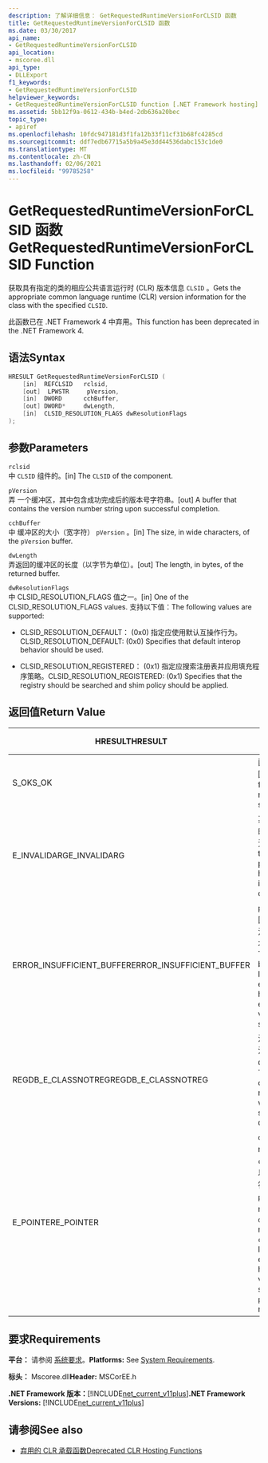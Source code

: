 ```yaml
---
description: 了解详细信息： GetRequestedRuntimeVersionForCLSID 函数
title: GetRequestedRuntimeVersionForCLSID 函数
ms.date: 03/30/2017
api_name:
- GetRequestedRuntimeVersionForCLSID
api_location:
- mscoree.dll
api_type:
- DLLExport
f1_keywords:
- GetRequestedRuntimeVersionForCLSID
helpviewer_keywords:
- GetRequestedRuntimeVersionForCLSID function [.NET Framework hosting]
ms.assetid: 5bb12f9a-0612-434b-b4ed-2db636a20bec
topic_type:
- apiref
ms.openlocfilehash: 10fdc947181d3f1fa12b33f11cf31b68fc4285cd
ms.sourcegitcommit: ddf7edb67715a5b9a45e3dd44536dabc153c1de0
ms.translationtype: MT
ms.contentlocale: zh-CN
ms.lasthandoff: 02/06/2021
ms.locfileid: "99785258"
---
```

# <a name="getrequestedruntimeversionforclsid-function"></a><span data-ttu-id="e9304-103">GetRequestedRuntimeVersionForCLSID 函数</span><span class="sxs-lookup"><span data-stu-id="e9304-103">GetRequestedRuntimeVersionForCLSID Function</span></span>

<span data-ttu-id="e9304-104">获取具有指定的类的相应公共语言运行时 (CLR) 版本信息 `CLSID` 。</span><span class="sxs-lookup"><span data-stu-id="e9304-104">Gets the appropriate common language runtime (CLR) version information for the class with the specified `CLSID`.</span></span>  
  
 <span data-ttu-id="e9304-105">此函数已在 .NET Framework 4 中弃用。</span><span class="sxs-lookup"><span data-stu-id="e9304-105">This function has been deprecated in the .NET Framework 4.</span></span>  
  
## <a name="syntax"></a><span data-ttu-id="e9304-106">语法</span><span class="sxs-lookup"><span data-stu-id="e9304-106">Syntax</span></span>  
  
```cpp  
HRESULT GetRequestedRuntimeVersionForCLSID (  
    [in]  REFCLSID   rclsid,
    [out]  LPWSTR     pVersion,
    [in]  DWORD      cchBuffer,
    [out] DWORD*     dwLength,
    [in]  CLSID_RESOLUTION_FLAGS dwResolutionFlags  
);  
```  
  
## <a name="parameters"></a><span data-ttu-id="e9304-107">参数</span><span class="sxs-lookup"><span data-stu-id="e9304-107">Parameters</span></span>  

 `rclsid`  
 <span data-ttu-id="e9304-108">中 `CLSID` 组件的。</span><span class="sxs-lookup"><span data-stu-id="e9304-108">[in]  The `CLSID` of the component.</span></span>  
  
 `pVersion`  
 <span data-ttu-id="e9304-109">弄 一个缓冲区，其中包含成功完成后的版本号字符串。</span><span class="sxs-lookup"><span data-stu-id="e9304-109">[out]  A buffer that contains the version number string upon successful completion.</span></span>  
  
 `cchBuffer`  
 <span data-ttu-id="e9304-110">中 缓冲区的大小（宽字符） `pVersion` 。</span><span class="sxs-lookup"><span data-stu-id="e9304-110">[in]  The size, in wide characters, of the `pVersion` buffer.</span></span>  
  
 `dwLength`  
 <span data-ttu-id="e9304-111">弄返回的缓冲区的长度（以字节为单位）。</span><span class="sxs-lookup"><span data-stu-id="e9304-111">[out] The length, in bytes, of the returned buffer.</span></span>  
  
 `dwResolutionFlags`  
 <span data-ttu-id="e9304-112">中 CLSID_RESOLUTION_FLAGS 值之一。</span><span class="sxs-lookup"><span data-stu-id="e9304-112">[in]  One of the CLSID_RESOLUTION_FLAGS values.</span></span> <span data-ttu-id="e9304-113">支持以下值：</span><span class="sxs-lookup"><span data-stu-id="e9304-113">The following values are supported:</span></span>  
  
- <span data-ttu-id="e9304-114">CLSID_RESOLUTION_DEFAULT： (0x0) 指定应使用默认互操作行为。</span><span class="sxs-lookup"><span data-stu-id="e9304-114">CLSID_RESOLUTION_DEFAULT: (0x0) Specifies that default interop behavior should be used.</span></span>  
  
- <span data-ttu-id="e9304-115">CLSID_RESOLUTION_REGISTERED： (0x1) 指定应搜索注册表并应用填充程序策略。</span><span class="sxs-lookup"><span data-stu-id="e9304-115">CLSID_RESOLUTION_REGISTERED: (0x1) Specifies that the registry should be searched and shim policy should be applied.</span></span>  
  
## <a name="return-value"></a><span data-ttu-id="e9304-116">返回值</span><span class="sxs-lookup"><span data-stu-id="e9304-116">Return Value</span></span>  
  
|<span data-ttu-id="e9304-117">HRESULT</span><span class="sxs-lookup"><span data-stu-id="e9304-117">HRESULT</span></span>|<span data-ttu-id="e9304-118">说明</span><span class="sxs-lookup"><span data-stu-id="e9304-118">Description</span></span>|  
|-------------|-----------------|  
|<span data-ttu-id="e9304-119">S_OK</span><span class="sxs-lookup"><span data-stu-id="e9304-119">S_OK</span></span>|<span data-ttu-id="e9304-120">函数已成功返回。</span><span class="sxs-lookup"><span data-stu-id="e9304-120">The function returned successfully.</span></span>|  
|<span data-ttu-id="e9304-121">E_INVALIDARG</span><span class="sxs-lookup"><span data-stu-id="e9304-121">E_INVALIDARG</span></span>|<span data-ttu-id="e9304-122">其中一个参数的类型或格式无效。</span><span class="sxs-lookup"><span data-stu-id="e9304-122">One of the parameters has an invalid type or format.</span></span>|  
|<span data-ttu-id="e9304-123">ERROR_INSUFFICIENT_BUFFER</span><span class="sxs-lookup"><span data-stu-id="e9304-123">ERROR_INSUFFICIENT_BUFFER</span></span>|<span data-ttu-id="e9304-124">`pVersion`缓冲区不够大，无法容纳整个版本字符串。</span><span class="sxs-lookup"><span data-stu-id="e9304-124">The `pVersion` buffer is not large enough to hold the entire version string.</span></span>|  
|<span data-ttu-id="e9304-125">REGDB_E_CLASSNOTREG</span><span class="sxs-lookup"><span data-stu-id="e9304-125">REGDB_E_CLASSNOTREG</span></span>|<span data-ttu-id="e9304-126">没有用指定的注册的类 `CLSID` 。</span><span class="sxs-lookup"><span data-stu-id="e9304-126">There is no class registered with the specified `CLSID`.</span></span>|  
|<span data-ttu-id="e9304-127">E_POINTER</span><span class="sxs-lookup"><span data-stu-id="e9304-127">E_POINTER</span></span>|<span data-ttu-id="e9304-128">`dwLength` 为 null，或 `cchBuffer` 足以容纳版本字符串，但 `pVersion` 为 null。</span><span class="sxs-lookup"><span data-stu-id="e9304-128">`dwLength` is null, or `cchBuffer` is large enough to hold the version string, but `pVersion` is null.</span></span>|  
  
## <a name="requirements"></a><span data-ttu-id="e9304-129">要求</span><span class="sxs-lookup"><span data-stu-id="e9304-129">Requirements</span></span>  

 <span data-ttu-id="e9304-130">**平台：** 请参阅 [系统要求](../../get-started/system-requirements.md)。</span><span class="sxs-lookup"><span data-stu-id="e9304-130">**Platforms:** See [System Requirements](../../get-started/system-requirements.md).</span></span>  
  
 <span data-ttu-id="e9304-131">**标头：** Mscoree.dll</span><span class="sxs-lookup"><span data-stu-id="e9304-131">**Header:** MSCorEE.h</span></span>  
  
 <span data-ttu-id="e9304-132">**.NET Framework 版本：**[!INCLUDE[net_current_v11plus](../../../../includes/net-current-v11plus-md.md)]</span><span class="sxs-lookup"><span data-stu-id="e9304-132">**.NET Framework Versions:** [!INCLUDE[net_current_v11plus](../../../../includes/net-current-v11plus-md.md)]</span></span>  
  
## <a name="see-also"></a><span data-ttu-id="e9304-133">请参阅</span><span class="sxs-lookup"><span data-stu-id="e9304-133">See also</span></span>

- [<span data-ttu-id="e9304-134">弃用的 CLR 承载函数</span><span class="sxs-lookup"><span data-stu-id="e9304-134">Deprecated CLR Hosting Functions</span></span>](deprecated-clr-hosting-functions.md)
